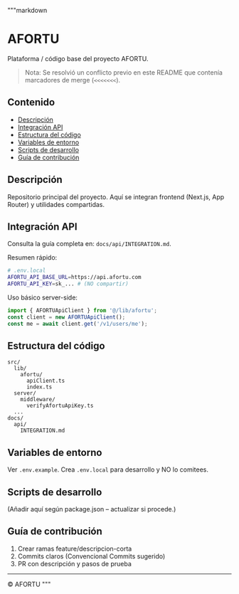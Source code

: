 """markdown
# AFORTU

Plataforma / código base del proyecto AFORTU.

> Nota: Se resolvió un conflicto previo en este README que contenía marcadores de merge (`<<<<<<<`).

## Contenido
- [Descripción](#descripción)
- [Integración API](#integración-api)
- [Estructura del código](#estructura-del-código)
- [Variables de entorno](#variables-de-entorno)
- [Scripts de desarrollo](#scripts-de-desarrollo)
- [Guía de contribución](#guía-de-contribución)

## Descripción
Repositorio principal del proyecto. Aquí se integran frontend (Next.js, App Router) y utilidades compartidas.

## Integración API
Consulta la guía completa en: `docs/api/INTEGRATION.md`.

Resumen rápido:
```bash
# .env.local
AFORTU_API_BASE_URL=https://api.afortu.com
AFORTU_API_KEY=sk_... # (NO compartir)
```
Uso básico server-side:
```ts
import { AFORTUApiClient } from '@/lib/afortu';
const client = new AFORTUApiClient();
const me = await client.get('/v1/users/me');
```

## Estructura del código
```
src/
  lib/
    afortu/
      apiClient.ts
      index.ts
  server/
    middleware/
      verifyAfortuApiKey.ts
  ...
docs/
  api/
    INTEGRATION.md
```

## Variables de entorno
Ver `.env.example`. Crea `.env.local` para desarrollo y NO lo comitees.

## Scripts de desarrollo
(Añadir aquí según package.json – actualizar si procede.)

## Guía de contribución
1. Crear ramas feature/descripcion-corta
2. Commits claros (Convencional Commits sugerido)
3. PR con descripción y pasos de prueba

---
© AFORTU
"""